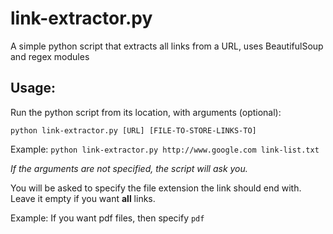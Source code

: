 # link-extractor.py

A simple python script that extracts all links from a URL, uses BeautifulSoup and regex modules

## Usage:

Run the python script from its location, with arguments (optional):

`python link-extractor.py [URL] [FILE-TO-STORE-LINKS-TO]`

Example: `python link-extractor.py http://www.google.com link-list.txt`

*If the arguments are not specified, the script will ask you.*

You will be asked to specify the file extension the link should end with. Leave it empty if you want __all__ links.

Example: If you want pdf files, then specify `pdf`

